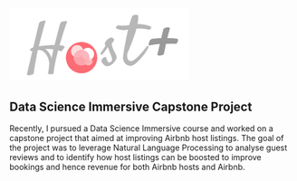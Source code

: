 
![host+_logo](logo_title_white_2-1.PNG)
---

## Data Science Immersive Capstone Project

Recently, I pursued a Data Science Immersive course and worked on a capstone project that aimed at improving Airbnb host listings. The goal of the project was to leverage Natural Language Processing to analyse guest reviews and to identify how host listings can be boosted to improve bookings and hence revenue for both Airbnb hosts and Airbnb.
